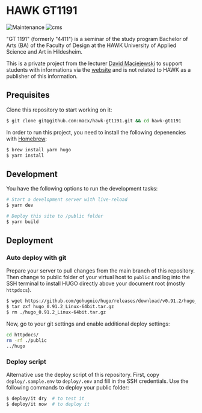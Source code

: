 # HAWK GT1191

![Maintenance](https://img.shields.io/maintenance/yes/2021)
![cms](https://img.shields.io/badge/cms-hugo-orange)

"GT 1191" (formerly "4411") is a seminar of the study program Bachelor of Arts (BA) of the Faculty of Design at the HAWK University of Applied Science and Art in Hildesheim.

This is a private project from the lecturer [David Maciejewski](https://macx.io) to support students with informations via the [website](https://hawk-gt1191.de) and is not related to HAWK as a publisher of this information.

## Prequisites

Clone this repository to start working on it:

```sh
$ git clone git@github.com:macx/hawk-gt1191.git && cd hawk-gt1191
```

In order to run this project, you need to install the following depenencies with [Homebrew](https://brew.sh/index_de):

```sh
$ brew install yarn hugo
$ yarn install
```

## Development

You have the following options to run the development tasks:

```sh
# Start a development server with live-reload
$ yarn dev

# Deploy this site to /public folder
$ yarn build
```

## Deployment

### Auto deploy with git

Prepare your server to pull changes from the main branch of this repository. Then change to public folder of your virtual host to `public` and log into the SSH terminal to install HUGO directly above your document root (mostly `httpdocs`).

```sh
$ wget https://github.com/gohugoio/hugo/releases/download/v0.91.2/hugo_0.91.2_Linux-64bit.tar.gz
$ tar zxf hugo_0.91.2_Linux-64bit.tar.gz
$ rm ./hugo_0.91.2_Linux-64bit.tar.gz
```

Now, go to your git settings and enable additional deploy settings:

```sh
cd httpdocs/
rm -rf ./public
../hugo
```

### Deploy script

Alternative use the deploy script of this repository. First, copy `deploy/.sample.env` to `deploy/.env` and fill in the SSH credentials. Use the following commands to deploy your public folder:

```sh
$ deploy/it dry  # to test it
$ deploy/it now  # to deploy it
```
